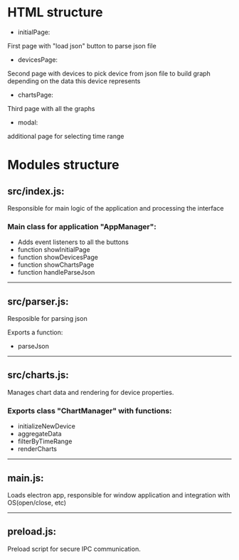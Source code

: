 # HTML structure

- initialPage:

First page with "load json" button to parse json file

- devicesPage:

Second page with devices to pick device from json file to build graph depending on the data this device represents

- chartsPage:

Third page with all the graphs

- modal:

additional page for selecting time range

# Modules structure

## src/index.js:

Responsible for main logic of the application and processing the interface

### Main class for application "AppManager":

- Adds event listeners to all the buttons
- function showInitialPage
- function showDevicesPage
- function showChartsPage
- function handleParseJson
-------------------------------------------------

## src/parser.js:

Resposible for parsing json

Exports a function:

-  parseJson
-------------------------------------------------

## src/charts.js:

Manages chart data and rendering for device properties.

### Exports class "ChartManager" with functions:

- initializeNewDevice
- aggregateData
- filterByTimeRange
- renderCharts
-------------------------------------------------

## main.js:

Loads electron app, responsible for window application and integration with OS(open/close, etc)

-------------------------------------------------

## preload.js:

Preload script for secure IPC communication.
